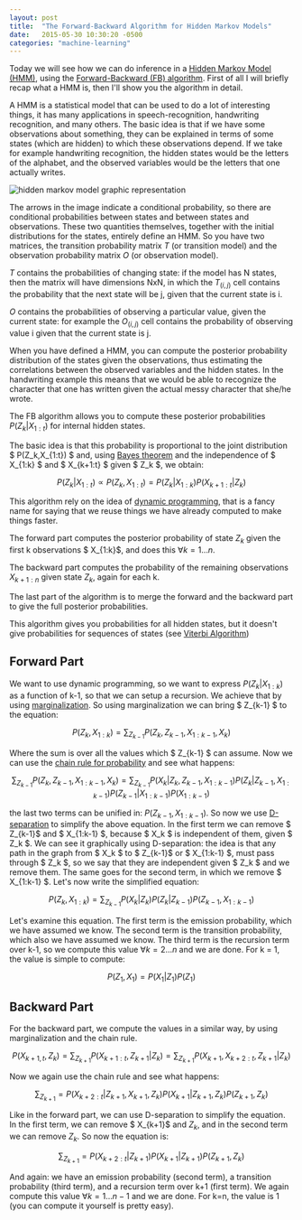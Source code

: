 ```yaml
---
layout: post
title:  "The Forward-Backward Algorithm for Hidden Markov Models"
date:   2015-05-30 10:30:20 -0500
categories: "machine-learning"
---
```

Today we will see how we can do inference in a [Hidden Markov Model (HMM)][hidden-markov-model], using the [Forward-Backward (FB) algorithm][forward-backward]. First of all I will briefly recap what a HMM is, then I'll show you the algorithm in detail.

A HMM is a statistical model that can be used to do a lot of interesting things, it has many applications in speech-recognition, handwriting recognition, and many others.
The basic idea is that if we have some observations about something, they can be explained in terms of some states (which are hidden) to which these observations depend. If we take for example handwriting recognition, the hidden states would be the letters of the alphabet, and the observed variables would be the letters that one actually writes.

<img class="responsive-img" src="../../img/hmm.png" alt="hidden markov model graphic representation">

The arrows in the image indicate a conditional probability, so there are conditional probabilities between states and between
states and observations.
These two quantities themselves, together with the initial distributions for the states, entirely define an HMM.
So you have two matrices, the transition probability matrix $T$ (or transition model) and the observation probability matrix $O$
(or observation model).

$T$ contains the probabilities of changing state: if the model has N states, then the matrix will have dimensions NxN, in which the $T_{(i,j)}$ cell contains the probability that the next state will be j, given that the current state is i.

$O$ contains the probabilities of observing a particular value, given the current state: for example the $O_{(i,j)}$ cell
contains the probability of observing value i given that the current state is j.

When you have defined a HMM, you can compute the posterior probability distribution of the states given the observations, thus estimating the
correlations between the observed variables and the hidden states. In the handwriting example this means that we would be able to recognize the character
that one has written given the actual messy character that she/he wrote.

The FB algorithm allows you to compute these posterior probabilities $P(Z_k | X_{1:t})$ for internal hidden states.

The basic idea is that this probability is proportional to the joint distribution $ P(Z_k,X_{1:t}) $ and, using <a target="_blank" href="http://en.wikipedia.org/wiki/Bayes'_theorem">Bayes theorem</a> and the independence of $ X_{1:k} $ and $ X_{k+1:t} $ given $ Z_k $, we obtain:

$$ P(Z_k | X_{1:t}) \propto P(Z_k , X_{1:t}) = P(Z_k | X_{1:k}) P(X_{k+1:t} | Z_k) $$

This algorithm rely on the idea of <a target="_blank" href="http://en.wikipedia.org/wiki/Dynamic_programming">dynamic programming</a>, that is a fancy name for saying that we reuse things we have already computed to make things faster.

The forward part computes the posterior probability of state $Z_k$ given the first k observations $ X_{1:k}$, and does
this $\forall k = 1 ... n$.

The backward part computes the probability of the remaining observations $X_{k+1:n}$ given state $Z_k$, again for each k.

The last part of the algorithm is to merge the forward and the backward part to give the full posterior probabilities.

This algorithm gives you probabilities for all hidden states, but it doesn't give probabilities for sequences of states (see <a target="_blank" href="http://en.wikipedia.org/wiki/Viterbi_algorithm">Viterbi Algorithm</a>)

## Forward Part

We want to use dynamic programming, so we want to express $P(Z_k | X_{1:k})$ as a function of k-1, so that we can setup a recursion. We achieve that by using <a target="_blank" href="http://en.wikipedia.org/wiki/Marginal_distribution">marginalization</a>.
So using marginalization we can bring $ Z_{k-1} $ to the equation:

$$ P(Z_k,X_{1:k}) = \sum_{Z_{k-1}} P(Z_k, Z_{k-1}, X_{1:k-1}, X_k) $$

Where the sum is over all the values which $ Z_{k-1} $ can assume. Now we can use the <a target="_blank" href="http://en.wikipedia.org/wiki/Chain_rule_(probability)">chain rule for probability</a> and see what happens:

$$ \sum_{Z_{k-1}} P(Z_k, Z_{k-1}, X_{1:k-1}, X_k) = \sum_{Z_{k-1}} P(X_k | Z_k, Z_{k-1}, X_{1:k-1}) P(Z_k|Z_{k-1}, X_{1:k-1}) P(Z_{k-1} | X_{1:k-1}) P(X_{1:k-1}) $$

the last two terms can be unified in: $P(Z_{k-1}, X_{1:k-1})$. So now we use <a target="_blank" href="http://www.andrew.cmu.edu/user/scheines/tutor/d-sep.html">D-separation</a> to simplify the above equation. In the first term we can remove $ Z_{k-1}$ and $ X_{1:k-1} $, because $ X_k $ is independent of them, given $ Z_k $. We can see it graphically using D-separation: the idea is that any path in the graph from $ X_k $ to $ Z_{k-1}$ or $ X_{1:k-1} $, must pass through $ Z_k $, so we say that they are independent given $ Z_k $ and we remove them.
The same goes for the second term, in which we remove $ X_{1:k-1} $. Let's now write the simplified equation:

$$ P(Z_k,X_{1:k}) = \sum_{Z_{k-1}} P(X_k | Z_k) P(Z_k|Z_{k-1}) P(Z_{k-1}, X_{1:k-1}) $$

Let's examine this equation. The first term is the emission probability, which we have assumed we know. The second term is the transition probability, which also we have assumed we know. The third term is the recursion term over k-1, so we compute this value $\forall k = 2 ... n$ and we are done.
For k = 1, the value is simple to compute:

$$ P(Z_1,X_1) = P(X_1 | Z_1) P(Z_1) $$

## Backward Part

For the backward part, we compute the values in a similar way, by using marginalization and the chain rule.

$$ P(X_{k+1, t}, Z_k) = \sum_{Z_{k+1}} P(X_{k+1:t}, Z_{k+1} | Z_k) = \sum_{Z_{k+1}} P(X_{k+1}, X_{k+2:t}, Z_{k+1} | Z_k) $$

Now we again use the chain rule and see what happens:

$$ \sum_{Z_{k+1}} = P(X_{k+2:t} | Z_{k+1}, X_{k+1}, Z_k) P(X_{k+1} | Z_{k+1}, Z_k) P(Z_{k+1}, Z_k) $$

Like in the forward part, we can use D-separation to simplify the equation. In the first term, we can remove $ X_{k+1}$ and $Z_k$, and in the second
term we can remove $Z_k$. So now the equation is:

$$ \sum_{Z_{k+1}} = P(X_{k+2:t} | Z_{k+1}) P(X_{k+1} | Z_{k+1}) P(Z_{k+1}, Z_k) $$

And again: we have an emission probability (second term), a transition probability (third term), and a recursion term over k+1 (first term).
We again compute this value $\forall k = 1 ... n-1$ and we are done. For k=n, the value is 1 (you can compute it yourself is pretty easy).

[hidden-markov-model]: https://en.wikipedia.org/wiki/Hidden_Markov_Model
[forward-backward]: https://en.wikipedia.org/wiki/Forward%E2%80%93backward_algorithm
